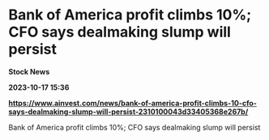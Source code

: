 # Bank of America profit climbs 10%; CFO says dealmaking slump will persist
**Stock News**

**2023-10-17 15:36**

**https://www.ainvest.com/news/bank-of-america-profit-climbs-10-cfo-says-dealmaking-slump-will-persist-2310100043d33405368e267b/**

Bank of America profit climbs 10%; CFO says dealmaking slump will persist